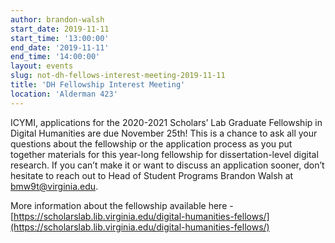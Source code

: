 ```yaml
---
author: brandon-walsh
start_date: 2019-11-11
start_time: '13:00:00'
end_date: '2019-11-11'
end_time: '14:00:00'
layout: events
slug: not-dh-fellows-interest-meeting-2019-11-11
title: 'DH Fellowship Interest Meeting'
location: 'Alderman 423'
---
```

ICYMI, applications for the 2020-2021 Scholars’ Lab Graduate Fellowship in Digital Humanities are due November 25th! This is a chance to ask all your questions about the fellowship or the application process as you put together materials for this year-long fellowship for dissertation-level digital research. If you can’t make it or want to discuss an application sooner, don’t hesitate to reach out to Head of Student Programs Brandon Walsh at bmw9t@virginia.edu.

More information about the fellowship available here - [https://scholarslab.lib.virginia.edu/digital-humanities-fellows/](https://scholarslab.lib.virginia.edu/digital-humanities-fellows/)
